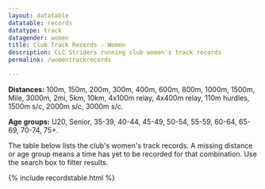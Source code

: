 ```yaml
---
layout: datatable
datatable: records
datatype: track
datagender: women
title: Club Track Records - Women
description: CLC Striders running club women's track records
permalink: /womentrackrecords

---
```


**Distances:** 100m, 150m, 200m, 300m, 400m, 600m, 800m, 1000m, 1500m, Mile, 3000m, 2mi, 5km, 10km, 4x100m relay, 4x400m relay, 110m hurdles, 1500m s/c, 2000m s/c, 3000m s/c.

**Age groups:** U20, Senior, 35-39, 40-44, 45-49, 50-54, 55-59, 60-64, 65-69, 70-74, 75+.

The table below lists the club's women's track records. A missing distance or age group means a time has yet to be recorded for that combination. Use the search box to filter results.

{% include recordstable.html %}
